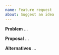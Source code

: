 ```yaml
---
name: Feature request
about: Suggest an idea
---
```


**Problem**
…

**Proposal**
…

**Alternatives**
…